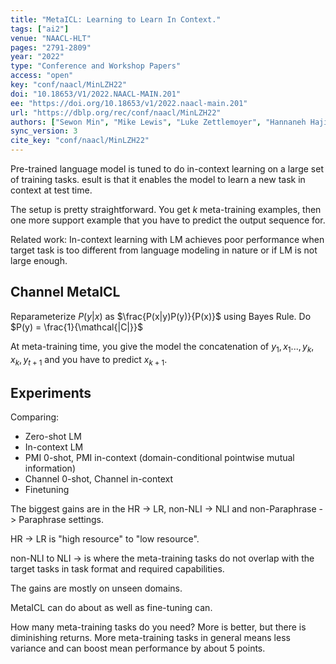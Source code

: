 ```yaml
---
title: "MetaICL: Learning to Learn In Context."
tags: ["ai2"]
venue: "NAACL-HLT"
pages: "2791-2809"
year: "2022"
type: "Conference and Workshop Papers"
access: "open"
key: "conf/naacl/MinLZH22"
doi: "10.18653/V1/2022.NAACL-MAIN.201"
ee: "https://doi.org/10.18653/v1/2022.naacl-main.201"
url: "https://dblp.org/rec/conf/naacl/MinLZH22"
authors: ["Sewon Min", "Mike Lewis", "Luke Zettlemoyer", "Hannaneh Hajishirzi"]
sync_version: 3
cite_key: "conf/naacl/MinLZH22"
---
```


Pre-trained language model is tuned to do in-context learning on a large set of training tasks. esult is that it enables the model to learn a new task in context at test time.

The setup is pretty straightforward. You get $k$ meta-training examples, then one more support example that you have to predict the output sequence for.

Related work: In-context learning with LM achieves poor performance when target task is too different from language modeling in nature or if LM is not large enough.

## Channel MetaICL

Reparameterize $P(y|x)$ as $\frac{P(x|y)P(y)}{P(x)}$ using Bayes Rule. Do $P(y) = \frac{1}{\mathcal{|C|}}$

At meta-training time, you give the model the concatenation of $y_1, x_1 ..., y_{k}, x_k, y_{t + 1}$ and you have to predict $x_{k + 1}$.

## Experiments

Comparing:
 - Zero-shot LM
 - In-context LM
 - PMI 0-shot, PMI in-context (domain-conditional pointwise mutual information)
 - Channel 0-shot, Channel in-context
 - Finetuning


The biggest gains are in the HR -> LR, non-NLI -> NLI and non-Paraphrase -> Paraphrase settings.

HR -> LR is "high resource" to "low resource".

non-NLI to NLI -> is where the meta-training tasks do not overlap with the target tasks in task format and required capabilities.

The gains are mostly on unseen domains.

MetaICL can do about as well as fine-tuning can.

How many meta-training tasks do you need? More is better, but there is diminishing returns. More meta-training tasks in general means less variance and can boost mean performance by about 5 points.

